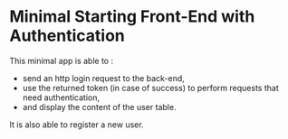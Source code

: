 # Minimal Starting Front-End with Authentication

This minimal app is able to :
- send an http login request to the back-end,
- use the returned token (in case of success) to perform requests that need authentication,
- and display the content of the user table.

It is also able to register a new user.


